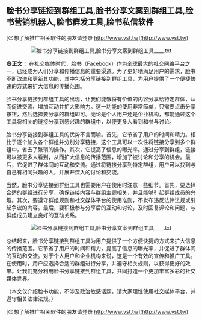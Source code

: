 ## **脸书分享链接到群组工具,脸书分享文案到群组工具,脸书营销机器人,脸书群发工具,脸书私信软件**

[😍想了解推广相关软件的朋友请登录 http://www.vst.tw](http://www.vst.tw)

 <center><img src="https://vst.tw/MP4/tuiguang/png/0.png" alt="脸书分享链接到群组工具,脸书分享文案到群组工具____.txt"></center>

**😄正文：**
在社交媒体时代，脸书（Facebook）作为全球最大的社交网络平台之一，已经成为人们分享和传播信息的重要渠道。为了更好地满足用户的需求，脸书不断改进和更新其功能，其中包括分享链接到群组工具，为用户提供了一个便捷快速的方式来扩大信息的传播范围。

脸书分享链接到群组工具的出现，让我们能够将有价值的内容分享给特定群体，从而促进交流、增加互动并扩大影响力。这一功能的使用非常简单，只需要点击分享按钮，然后选择要分享的群组即可。无论是个人用户还是企业机构，都能通过这个工具将相关的链接分享到感兴趣的群组中，以便更多人看到和参与讨论。

脸书分享链接到群组工具的优势不言而喻。首先，它节省了用户的时间和精力。相比于逐个加入各个群组并分别分享链接，这个工具可以一次性将链接分享到多个群组中，省去了繁琐的操作。其次，它提高了信息的曝光率。通过分享到群组，链接可以被更多人看到，从而扩大信息的传播范围，增加了被讨论和分享的机会。最后，它促进了群体间的互动和交流。通过将链接分享到特定群组，用户可以找到与自己有相同兴趣的人，并展开深入的讨论和交流。

当然，脸书分享链接到群组工具也需要用户在使用时注意一些细节。首先，要选择合适的群组进行分享，确保链接内容与群组主题相关，并且能够引起群组成员的兴趣。其次，要遵守群组规则和社交媒体平台的使用准则，不发布违反法律法规或引起争议的内容。最后，要积极参与分享后的互动和讨论，及时回复评论和问题，与群组成员建立良好的互动关系。

 <center><img src="https://vst.tw/MP4/tuiguang/png/5.png" alt="脸书分享链接到群组工具,脸书分享文案到群组工具____.txt"></center>

总结起来，脸书分享链接到群组工具为用户提供了一个方便快捷的方式来扩大信息的传播范围。它节省了用户的时间和精力，提高了信息的曝光率，并促进了群体间的互动和交流。对于个人用户和企业机构来说，这是一个有效的宣传和推广工具。在使用时，用户应选择合适的群组进行分享，并遵守相关规则，以获得更好的效果。让我们充分利用脸书分享链接到群组工具，共同打造一个更加丰富多彩的社交媒体世界。

（本文仅介绍脸书功能，不涉及政治敏感话题，请大家理性使用社交媒体平台，并遵守相关法律法规。）

[😍想了解推广相关软件的朋友请登录 http://www.vst.tw](http://www.vst.tw)



